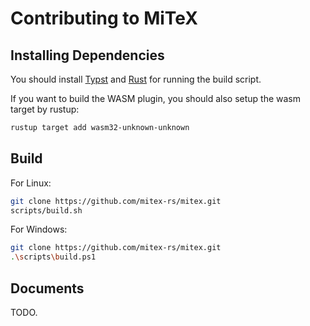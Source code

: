 # Contributing to MiTeX

## Installing Dependencies

You should install [Typst](https://github.com/typst/typst?tab=readme-ov-file#installation) and [Rust](https://www.rust-lang.org/tools/install) for running the build script.

If you want to build the WASM plugin, you should also setup the wasm target by rustup:

```sh
rustup target add wasm32-unknown-unknown
```

## Build

For Linux:

```sh
git clone https://github.com/mitex-rs/mitex.git
scripts/build.sh
```

For Windows:

```sh
git clone https://github.com/mitex-rs/mitex.git
.\scripts\build.ps1
```

## Documents

TODO.
